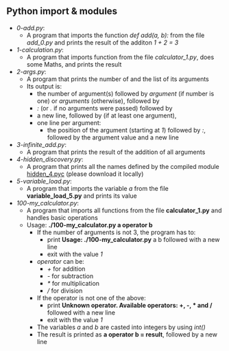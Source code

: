 ## Python import & modules
- *0-add.py*:
  - A program that imports the function _def add(a, b):_ from the file *add_0.py* and prints the result of the additon *1 + 2 = 3*
- *1-calculation.py*:
  - A program that imports function from the file _calculator_1.py_, does some Maths, and prints the result
- *2-args.py*:
  - A program that prints the number of and the list of its arguments
  - Its output is:
    - the number of argument(s) followed by _argument_ (if number is one) or _arguments_ (otherwise), followed by
    - *:* (or *.* if no arguments were passed) followed by
    - a new line, followed by (if at least one argument),
    - one line per argument:
      - the position of the argument (starting at _1_) followed by _:_, followed by the argument value and a new line
- *3-infinite_add.py*:
  - A program that prints the result of the addition of all arguments
- *4-hidden_discovery.py*:
  - A program that prints all the names defined by the compiled module [hidden_4.pyc](https://github.com/holbertonschool/0x02.py/raw/master/hidden_4.pyc) (please download it locally) 
- *5-variable_load.py*:
  - A program that imports the variable *a* from the file **variable_load_5.py** and prints its value
- *100-my_calculator.py*:
  - A program that imports all functions from the file **calculator_1.py** and handles basic operations
  - Usage: **./100-my_calculator.py a operator b**
    - If the number of arguments is not 3, the program has to:
      - print **Usage: ./100-my_calculator.py** a <operator> b followed with a new line
      - exit with the value _1_
    - _operator_ can be:
      - _+_ for addition
      - _-_ for subtraction
      - _*_ for multiplication
      - _/_ for division
    - If the operator is not one of the above:
      - print **Unknown operator. Available operators: +, -, * and /** followed with a new line
      - exit with the value _1_
    - The variables _a_ and _b_ are casted into integers by using _int()_ 
    - The result is printed as **a operator b = result**, followed by a new line
